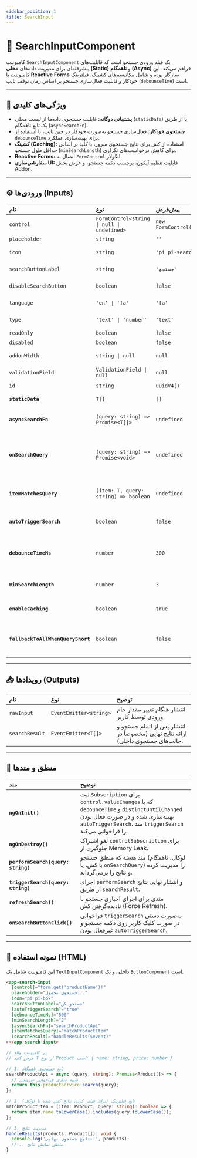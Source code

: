 ```yaml
---
sidebar_position: 1
title: SearchInput
---
```


# 🔎 SearchInputComponent

کامپوننت `SearchInputComponent` یک فیلد ورودی جستجو است که قابلیت‌های پیشرفته‌ای برای مدیریت داده‌های **محلی (Static)** و **ناهمگام (Async)** فراهم می‌کند. این کامپوننت با **Reactive Forms** سازگار بوده و شامل مکانیسم‌های کشینگ، فیلترینگ خودکار و قابلیت فعال‌سازی جستجو بر اساس زمان توقف تایپ (`debounceTime`) است.

-----

## 📘 ویژگی‌های کلیدی

  * **پشتیبانی دوگانه:** قابلیت جستجوی داده‌ها از لیست محلی (`staticData`) یا از طریق یک تابع ناهمگام (`asyncSearchFn`).
  * **جستجوی خودکار:** فعال‌سازی جستجو به‌صورت خودکار در حین تایپ، با استفاده از `debounceTime` برای بهینه‌سازی عملکرد.
  * **کشینگ (Caching):** استفاده از کش برای نتایج جستجوی سرور، با کلید بر اساس حداقل طول جستجو (`minSearchLength`) برای کاهش درخواست‌های تکراری.
  * **Reactive Forms:** اتصال به `FormControl` انگولار.
  * **سفارشی‌سازی UI:** قابلیت تنظیم آیکون، برچسب دکمه جستجو، و عرض بخش Addon.

-----

## ⚙️ ورودی‌ها (Inputs)

| نام | نوع | پیش‌فرض | توضیح |
| :--- | :--- | :--- | :--- |
| `control` | `FormControl<string \| null \| undefined>` | `new FormControl('')` | **ضروری.** کنترل فرم ری‌اکتیو. |
| `placeholder` | `string` | `''` | متن راهنما درون فیلد. |
| `icon` | `string` | `'pi pi-search'` | کلاس آیکون نمایش داده شده در ورودی. |
| `searchButtonLabel` | `string` | `'جستجو'` | برچسب دکمه جستجو. |
| `disableSearchButton` | `boolean` | `false` | غیرفعال کردن دکمه جستجو. |
| `language` | `'en' \| 'fa'` | `'fa'` | محدودیت زبان ورودی. |
| `type` | `'text' \| 'number'` | `'text'` | نوع ورودی (متن یا عدد). |
| `readOnly` | `boolean` | `false` | حالت فقط‌خواندنی. |
| `disabled` | `boolean` | `false` | غیرفعال کردن کنترل. |
| `addonWidth` | `string \| null` | `null` | عرض بخش آیکون یا Addon. |
| `validationField` | `ValidationField \| null` | `null` | نوع فیلد برای نمایش خطاهای اعتبارسنجی. |
| `id` | `string` | `uuidV4()` | شناسه‌ی یکتا. |
| **`staticData`** | `T[]` | `[]` | لیست داده‌ها برای فیلترینگ محلی. |
| **`asyncSearchFn`** | `(query: string) => Promise<T[]>` | `undefined` | تابع ناهمگام برای واکشی داده‌ها از سرور. |
| **`onSearchQuery`** | `(query: string) => Promise<void>` | `undefined` | یک تابع جایگزین که در صورت وجود، منطق جستجوی داخلی را لغو می‌کند و تنها رویداد جستجو را اجرا می‌نماید. |
| **`itemMatchesQuery`** | `(item: T, query: string) => boolean` | `undefined` | **ضروری برای جستجوی لوکال/کش.** متد فیلترینگ برای مقایسه آیتم با کوئری. |
| **`autoTriggerSearch`** | `boolean` | `false` | جستجوی خودکار در حین تایپ (با زمان تأخیر). |
| **`debounceTimeMs`** | `number` | `300` | زمان تأخیر (به میلی‌ثانیه) پیش از شروع جستجو در حالت `autoTriggerSearch`. |
| **`minSearchLength`** | `number` | `3` | حداقل طول کوئری برای فعال‌سازی جستجو. |
| **`enableCaching`** | `boolean` | `true` | فعال‌سازی کش برای نتایج `asyncSearchFn`. |
| **`fallbackToAllWhenQueryShort`** | `boolean` | `false` | اگر کوئری از `minSearchLength` کوتاه‌تر بود، کل `staticData` برگردانده شود. |

-----

## 📤 رویدادها (Outputs)

| نام | نوع | توضیح |
| :--- | :--- | :--- |
| `rawInput` | `EventEmitter<string>` | انتشار هنگام تغییر مقدار خام ورودی توسط کاربر. |
| `searchResult` | `EventEmitter<T[]>` | انتشار پس از اتمام جستجو و ارائه نتایج نهایی (مخصوصاً در حالت‌های جستجوی داخلی). |

-----

## 🧠 منطق و متدها

| متد | توضیح |
| :--- | :--- |
| **`ngOnInit()`** | ثبت `Subscription` برای `control.valueChanges` که با `debounceTime` و `distinctUntilChanged` بهینه‌سازی شده و در صورت فعال بودن `autoTriggerSearch`، متد `triggerSearch` را فراخوانی می‌کند. |
| **`ngOnDestroy()`** | لغو اشتراک `controlSubscription` برای جلوگیری از Memory Leak. |
| **`performSearch(query: string)`** | متد هسته که منطق جستجو (لوکال، ناهمگام با کش، یا `onSearchQuery`) را مدیریت کرده و نتایج را برمی‌گرداند. |
| **`triggerSearch(query: string)`** | اجرای `performSearch` و انتشار نهایی نتایج از طریق `searchResult`. |
| **`refreshSearch()`** | متدی برای اجرای اجباری جستجو با نادیده‌گرفتن کش (Force Refresh). |
| **`onSearchButtonClick()`** | فراخوانی `triggerSearch` به‌صورت دستی در صورت کلیک کاربر روی دکمه جستجو و غیرفعال بودن `autoTriggerSearch`. |

-----

## 🚀 نمونه استفاده (HTML)

این کامپوننت شامل یک `TextInputComponent` داخلی و یک `ButtonComponent` است.

```html
<app-search-input
  [control]="form.get('productName')!"
  placeholder="جستجوی محصول..."
  icon="pi pi-box"
  searchButtonLabel="جستجو کن"
  [autoTriggerSearch]="true"
  [debounceTimeMs]="500"
  [minSearchLength]="2"
  [asyncSearchFn]="searchProductApi" 
  [itemMatchesQuery]="matchProductItem"
  (searchResult)="handleResults($event)"
></app-search-input>
```

```typescript
// در کامپوننت والد
// فرض کنید T از نوع Product است: { name: string, price: number }

// 1. تابع جستجوی ناهمگام
searchProductApi = async (query: string): Promise<Product[]> => {
  // شبیه سازی فراخوانی سرویس
  return this.productService.search(query); 
};

// 2. تابع فیلترینگ (برای فیلتر کردن نتایج کش شده یا لوکال)
matchProductItem = (item: Product, query: string): boolean => {
  return item.name.toLowerCase().includes(query.toLowerCase());
};

// 3. مدیریت نتایج
handleResults(products: Product[]): void {
  console.log('نتایج جستجوی نهایی:', products);
  //... منطق نمایش نتایج
}
```